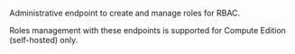 Administrative endpoint to create and manage roles for RBAC. 

Roles management with these endpoints is supported for Compute Edition (self-hosted) only.
